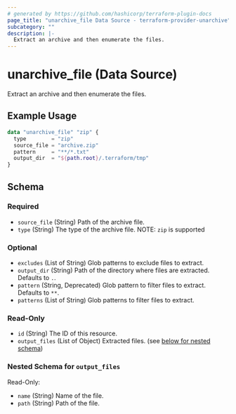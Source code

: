 ```yaml
---
# generated by https://github.com/hashicorp/terraform-plugin-docs
page_title: "unarchive_file Data Source - terraform-provider-unarchive"
subcategory: ""
description: |-
  Extract an archive and then enumerate the files.
---
```


# unarchive_file (Data Source)

Extract an archive and then enumerate the files.

## Example Usage

```terraform
data "unarchive_file" "zip" {
  type        = "zip"
  source_file = "archive.zip"
  pattern     = "**/*.txt"
  output_dir  = "${path.root}/.terraform/tmp"
}
```

<!-- schema generated by tfplugindocs -->
## Schema

### Required

- `source_file` (String) Path of the archive file.
- `type` (String) The type of the archive file. NOTE: `zip` is supported

### Optional

- `excludes` (List of String) Glob patterns to exclude files to extract.
- `output_dir` (String) Path of the directory where files are extracted. Defaults to `.`.
- `pattern` (String, Deprecated) Glob pattern to filter files to extract. Defaults to `**`.
- `patterns` (List of String) Glob patterns to filter files to extract.

### Read-Only

- `id` (String) The ID of this resource.
- `output_files` (List of Object) Extracted files. (see [below for nested schema](#nestedatt--output_files))

<a id="nestedatt--output_files"></a>
### Nested Schema for `output_files`

Read-Only:

- `name` (String) Name of the file.
- `path` (String) Path of the file.


